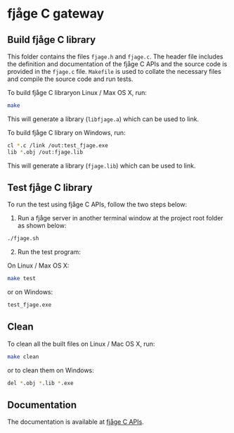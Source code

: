 # fjåge C gateway

## Build fjåge C library

This folder contains the files `fjage.h` and `fjage.c`. The header file includes the definition and documentation of the fjåge C APIs and the source code is provided in the `fjage.c` file.  `Makefile` is used to collate the necessary files and compile the source code and run tests.

To build fjåge C libraryon Linux / Max OS X, run:

```bash
make
```

This will generate a library (`libfjage.a`) which can be used to link.

To build fjåge C library on Windows, run:

```bash
cl *.c /link /out:test_fjage.exe
lib *.obj /out:fjage.lib
```

This will generate a library (`fjage.lib`) which can be used to link.

## Test fjåge C library

To run the test using fjåge C APIs, follow the two steps below:

1. Run a fjåge server in another terminal window at the project root folder as shown below:

```bash
./fjage.sh
```

2. Run the test program:

On Linux / Max OS X:

```bash
make test
```

or on Windows:

```bash
test_fjage.exe
```

## Clean

To clean all the built files on Linux / Mac OS X, run:

```bash
make clean
```

or to clean them on Windows:

```bash
del *.obj *.lib *.exe
```

## Documentation

The documentation is available at [fjåge C APIs](https://fjage.readthedocs.io/en/latest/cgw.html).
